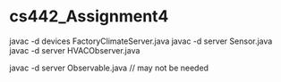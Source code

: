 # cs442_Assignment4
javac -d devices FactoryClimateServer.java
javac -d server Sensor.java 
javac -d server HVACObserver.java

javac -d server Observable.java // may not be needed